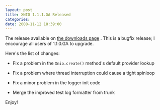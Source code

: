 ```yaml
---
layout: post
title: XNIO 1.1.1.GA Released
categories: 
date: 2008-11-12 18:39:00
---
```

 The release available on [the downloads page]("http://www.jboss.org/xnio/downloads/" "") . This is a bugfix release; I encourage all users of 1.1.0.GA to upgrade.

Here's the list of changes:

* Fix a problem in the `Xnio.create()` method's default provider lookup

* Fix a problem where thread interruption could cause a tight spinloop

* Fix a minor problem in the logger init code

* Merge the improved test log formatter from trunk

Enjoy!